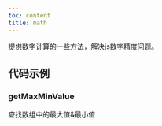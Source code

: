 ```yaml
---
toc: content
title: math
---
```


提供数字计算的一些方法，解决js数字精度问题。

## 代码示例

### getMaxMinValue
查找数组中的最大值&最小值

